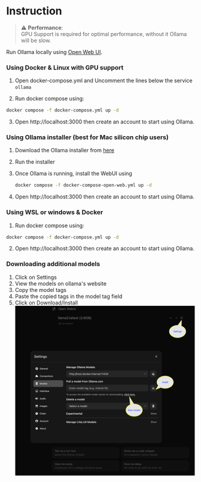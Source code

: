 # Instruction

> :warning: **Performance**: <br>
 GPU Support is required for optimal performance, without it Ollama will be slow. 

Run Ollama locally using [Open Web UI](https://github.com/OpenWebUI/open-webui).

### Using Docker & Linux with GPU support

1. Open docker-compose.yml and Uncomment the lines below the service `ollama`

2. Run docker compose using:

```bash
docker compose -f docker-compose.yml up -d
```

3. Open http://localhost:3000 then create an account to start using Ollama.

### Using Ollama installer (best for Mac silicon chip users)

1. Download the Ollama installer from [here](https://github.com/olivernn/ollama/releases)
2. Run the installer

3. Once Ollama is running, install the WebUI using
   ```bash
   docker compose -f docker-compose-open-web.yml up -d
   ```

4. Open http://localhost:3000 then create an account to start using Ollama.

### Using WSL or windows & Docker

1. Run docker compose using:

```bash
docker compose -f docker-compose.yml up -d
```

2. Open http://localhost:3000 then create an account to start using Ollama.

### Downloading additional models
 1. Click on Settings
 2. View the models on ollama's website
 3. Copy the model tags
 4. Paste the copied tags in the model tag field
 5. Click on Download/Install
 ![Model Config](https://github.com/sageil/ollamaopenweb/blob/main/download.png?raw=true)